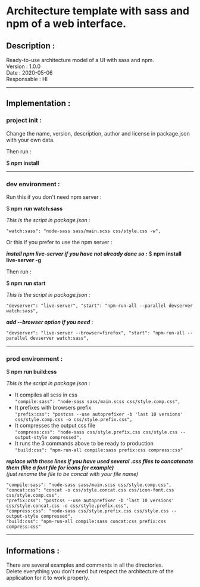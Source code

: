 # Architecture template with sass and npm of a web interface.   
  

## Description :  

Ready-to-use architecture model of a UI with sass and npm.   
Version : 1.0.0   
Date : 2020-05-06   
Responsable : HI   

---

## Implementation :   


### project init :  

Change the name, version, description, author and license in package.json with your own data.  

Then run :  

$ __npm install__  

---

### dev environment :  

Run this if you don't need npm server :

$ __npm run watch:sass__   

*This is the script in package.json :*  

 `"watch:sass": "node-sass sass/main.scss css/style.css -w",`  


Or this if you prefer to use the npm server  :   

***install npm live-server if you have not already done so :***
$ __npm install live-server -g__   

Then run :

$ __npm run start__  

*This is the script in package.json :*   

 `"devserver": "live-server", "start": "npm-run-all --parallel devserver watch:sass",`  

***add --browser option if you need*** :   

 `"devserver": "live-server --browser=firefox", "start": "npm-run-all --parallel devserver watch:sass",`  

---

### prod environment :  

$ __npm run build:css__   


*This is the script in package.json :*  

- It compiles all scss in css    
   `"compile:sass": "node-sass sass/main.scss css/style.comp.css",`  
- It prefixes with browsers prefix   
   `"prefix:css": "postcss --use autoprefixer -b 'last 10 versions' css/style.comp.css -o css/style.prefix.css",`  
- It compresses the output css file    
   `"compress:css": "node-sass css/style.prefix.css css/style.css --output-style compressed",`  
- It runs the 3 commands above to be ready to production    
   `"build:css": "npm-run-all compile:sass prefix:css compress:css"`   


***replace with these lines if you have used several .css files to concatenate them (like a font file for icons for example)***    
*(just rename the file to be concat with your file name)*    

`"compile:sass": "node-sass sass/main.scss css/style.comp.css",`     
`"concat:css": "concat -o css/style.concat.css css/icon-font.css css/style.comp.css",`   
`"prefix:css": "postcss --use autoprefixer -b 'last 10 versions' css/style.concat.css -o css/style.prefix.css",`   
`"compress:css": "node-sass css/style.prefix.css css/style.css --output-style compressed",`   
`"build:css": "npm-run-all compile:sass concat:css prefix:css compress:css"`   

---

## Informations :  

There are several examples and comments in all the directories.  
Delete everything you don't need but respect the architecture of the application for it to work properly.  